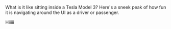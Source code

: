 What is it like sitting inside a Tesla Model 3? 
Here's a sneek peak of how fun it is navigating around the UI as a driver or passenger. 

Hiiiii